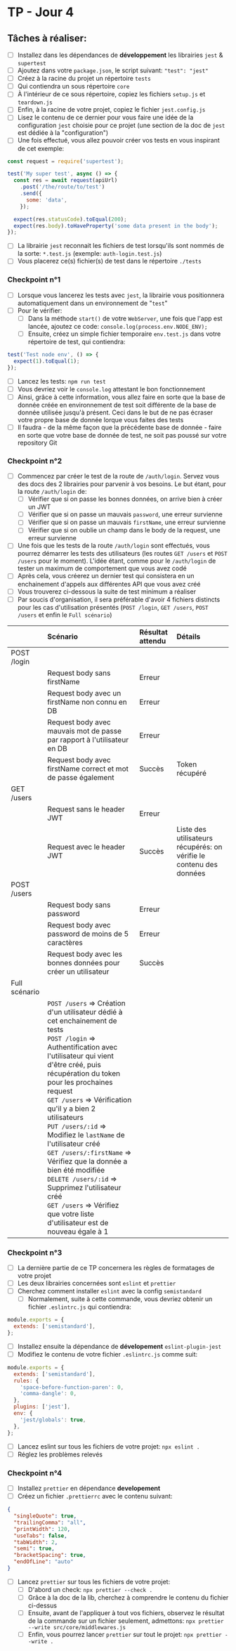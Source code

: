 # TP - Jour 4

## Tâches à réaliser:

- [ ] Installez dans les dépendances de **développement** les librairies `jest` & `supertest`
- [ ] Ajoutez dans votre `package.json`, le script suivant: `"test": "jest"`
- [ ] Créez à la racine du projet un répertoire `tests`
- [ ] Qui contiendra un sous répertoire `core`
- [ ] À l'intérieur de ce sous répertoire, copiez les fichiers `setup.js` et `teardown.js`
- [ ] Enfin, à la racine de votre projet, copiez le fichier `jest.config.js`
- [ ] Lisez le contenu de ce dernier pour vous faire une idée de la configuration `jest` choisie pour ce projet (une section de la doc de `jest` est dédiée à la "configuration")
- [ ] Une fois effectué, vous allez pouvoir créer vos tests en vous inspirant de cet exemple:

```javascript
const request = require('supertest');

test('My super test', async () => {
  const res = await request(apiUrl)
    .post('/the/route/to/test')
    .send({
      some: 'data',
    });

  expect(res.statusCode).toEqual(200);
  expect(res.body).toHaveProperty('some data present in the body');
});
```

- [ ] La librairie `jest` reconnait les fichiers de test lorsqu'ils sont nommés de la sorte: `*.test.js` (exemple: `auth-login.test.js`)
- [ ] Vous placerez ce(s) fichier(s) de test dans le répertoire `./tests`

### Checkpoint n°1

- [ ] Lorsque vous lancerez les tests avec `jest`, la librairie vous positionnera automatiquement dans un environnement de "`test`"
- [ ] Pour le vérifier:
  - [ ] Dans la méthode `start()` de votre `WebServer`, une fois que l'app est lancée, ajoutez ce code: `console.log(process.env.NODE_ENV);`
  - [ ] Ensuite, créez un simple fichier temporaire `env.test.js` dans votre répertoire de test, qui contiendra:

```javascript
test('Test node env', () => {
  expect(1).toEqual(1);
});
```
  - [ ] Lancez les tests: `npm run test`
  - [ ] Vous devriez voir le `console.log` attestant le bon fonctionnement
- [ ] Ainsi, grâce à cette information, vous allez faire en sorte que la base de donnée créée en environnement de test soit différente de la base de donnée utilisée jusqu'à présent. Ceci dans le but de ne pas écraser votre propre base de donnée lorque vous faites des tests
- [ ] Il faudra - de la même façon que la précédente base de donnée - faire en sorte que votre base de donnée de test, ne soit pas poussé sur votre repository Git

### Checkpoint n°2

- [ ] Commencez par créer le test de la route de `/auth/login`. Servez vous des docs des 2 librairies pour parvenir à vos besoins. Le but étant, pour la route `/auth/login` de:
  - [ ] Vérifier que si on passe les bonnes données, on arrive bien à créer un JWT
  - [ ] Vérifier que si on passe un mauvais `password`, une erreur survienne
  - [ ] Vérifier que si on passe un mauvais `firstName`, une erreur survienne
  - [ ] Vérifier que si on oublie un champ dans le body de la request, une erreur survienne
- [ ] Une fois que les tests de la route `/auth/login` sont effectués, vous pourrez démarrer les tests des utilisateurs (les routes `GET /users` et `POST /users` pour le moment). L'idée étant, comme pour le `/auth/login` de tester un maximum de comportement que vous avez codé
- [ ] Après cela, vous créerez un dernier test qui consistera en un enchainement d'appels aux différentes API que vous avez créé
- [ ] Vous trouverez ci-dessous la suite de test minimum a réaliser
- [ ] Par soucis d'organisation, il sera préférable d'avoir 4 fichiers distincts pour les cas d'utilisation présentés (`POST /login`, `GET /users`, `POST /users` et enfin le `Full scénario`)

|               | Scénario                                                                                                                                                                                                                                                                                                                                                                                                                                                                                                                                                                                   | Résultat attendu | Détails                                                             |
|:--------------|:-------------------------------------------------------------------------------------------------------------------------------------------------------------------------------------------------------------------------------------------------------------------------------------------------------------------------------------------------------------------------------------------------------------------------------------------------------------------------------------------------------------------------------------------------------------------------------------------|:-----------------|:--------------------------------------------------------------------|
| POST /login   |                                                                                                                                                                                                                                                                                                                                                                                                                                                                                                                                                                                            |                  |                                                                     |
|               | Request body sans firstName                                                                                                                                                                                                                                                                                                                                                                                                                                                                                                                                                                | Erreur           |                                                                     |
|               | Request body avec un firstName non connu en DB                                                                                                                                                                                                                                                                                                                                                                                                                                                                                                                                             | Erreur           |                                                                     |
|               | Request body avec mauvais mot de passe par rapport à l'utilisateur en DB                                                                                                                                                                                                                                                                                                                                                                                                                                                                                                                   | Erreur           |                                                                     |
|               | Request body avec firstName correct et mot de passe également                                                                                                                                                                                                                                                                                                                                                                                                                                                                                                                              | Succès           | Token récupéré                                                      |
| GET /users    |                                                                                                                                                                                                                                                                                                                                                                                                                                                                                                                                                                                            |                  |                                                                     |
|               | Request sans le header JWT                                                                                                                                                                                                                                                                                                                                                                                                                                                                                                                                                                 | Erreur           |                                                                     |
|               | Request avec le header JWT                                                                                                                                                                                                                                                                                                                                                                                                                                                                                                                                                                 | Succès           | Liste des utilisateurs récupérés: on vérifie le contenu des données |
| POST /users   |                                                                                                                                                                                                                                                                                                                                                                                                                                                                                                                                                                                            |                  |                                                                     |
|               | Request body sans password                                                                                                                                                                                                                                                                                                                                                                                                                                                                                                                                                                 | Erreur           |                                                                     |
|               | Request body avec password de moins de 5 caractères                                                                                                                                                                                                                                                                                                                                                                                                                                                                                                                                        | Erreur           |                                                                     |
|               | Request body avec les bonnes données pour créer un utilisateur                                                                                                                                                                                                                                                                                                                                                                                                                                                                                                                             | Succès           |                                                                     |
| Full scénario |                                                                                                                                                                                                                                                                                                                                                                                                                                                                                                                                                                                            |                  |                                                                     |
|               | `POST /users` => Création d'un utilisateur dédié à cet enchainement de tests<br /> `POST /login` => Authentification avec l'utilisateur qui vient d'être créé, puis récupération du token pour les prochaines request<br /> `GET /users` => Vérification qu'il y a bien 2 utilisateurs<br /> `PUT /users/:id` => Modifiez le `lastName` de l'utilisateur créé<br /> `GET /users/:firstName` => Vérifiez que la donnée a bien été modifiée<br /> `DELETE /users/:id` => Supprimez l'utilisateur créé <br /> `GET /users` => Vérifiez que votre liste d'utilisateur est de nouveau égale à 1 |                  |                                                                     |

### Checkpoint n°3

- [ ] La dernière partie de ce TP concernera les règles de formatages de votre projet
- [ ] Les deux librairies concernées sont `eslint` et `prettier`
- [ ] Cherchez comment installer `eslint` avec la config `semistandard`
  - [ ] Normalement, suite à cette commande, vous devriez obtenir un fichier `.eslintrc.js` qui contiendra:
```javascript
module.exports = {
  extends: ['semistandard'],
};
```
- [ ] Installez ensuite la dépendance de **dévelopement** `eslint-plugin-jest`
- [ ] Modifiez le contenu de votre fichier `.eslintrc.js` comme suit:
```javascript
module.exports = {
  extends: ['semistandard'],
  rules: {
    'space-before-function-paren': 0,
    'comma-dangle': 0,
  },
  plugins: ['jest'],
  env: {
    'jest/globals': true,
  },
};
```
- [ ] Lancez eslint sur tous les fichiers de votre projet: `npx eslint .`
- [ ] Réglez les problèmes relevés

### Checkpoint n°4

- [ ] Installez `prettier` en dépendance **developement**
- [ ] Créez un fichier `.prettierrc` avec le contenu suivant:
```json
{
  "singleQuote": true,
  "trailingComma": "all",
  "printWidth": 120,
  "useTabs": false,
  "tabWidth": 2,
  "semi": true,
  "bracketSpacing": true,
  "endOfLine": "auto"
}
```
- [ ] Lancez `prettier` sur tous les fichiers de votre projet:
  - [ ] D'abord un check: `npx prettier --check .`
  - [ ] Grâce à la doc de la lib, cherchez à comprendre le contenu du fichier ci-dessus
  - [ ] Ensuite, avant de l'appliquer à tout vos fichiers, observez le résultat de la commande sur un fichier seulement, admettons: `npx prettier --write src/core/middlewares.js`
  - [ ] Enfin, vous pourrez lancer `prettier` sur tout le projet: `npx prettier --write .`
